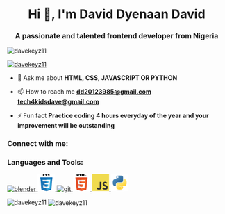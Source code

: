 <h1 align="center">Hi 👋, I'm David Dyenaan David</h1>
<h3 align="center">A passionate and talented frontend developer from Nigeria</h3>

<p align="left"> <img src="https://komarev.com/ghpvc/?username=davekeyz11&label=Profile%20views&color=0e75b6&style=flat" alt="davekeyz11" /> </p>

<p align="left"> <a href="https://github.com/ryo-ma/github-profile-trophy"><img src="https://github-profile-trophy.vercel.app/?username=davekeyz11" alt="davekeyz11" /></a> </p>

- 💬 Ask me about **HTML, CSS, JAVASCRIPT OR PYTHON**

- 📫 How to reach me **dd20123985@gmail.com tech4kidsdave@gmail.com**

- ⚡ Fun fact **Practice coding 4 hours everyday of the year and your improvement will be outstanding**

<h3 align="left">Connect with me:</h3>
<p align="left">
</p>

<h3 align="left">Languages and Tools:</h3>
<p align="left"> <a href="https://www.blender.org/" target="_blank" rel="noreferrer"> <img src="https://download.blender.org/branding/community/blender_community_badge_white.svg" alt="blender" width="40" height="40"/> </a> <a href="https://www.w3schools.com/css/" target="_blank" rel="noreferrer"> <img src="https://raw.githubusercontent.com/devicons/devicon/master/icons/css3/css3-original-wordmark.svg" alt="css3" width="40" height="40"/> </a> <a href="https://git-scm.com/" target="_blank" rel="noreferrer"> <img src="https://www.vectorlogo.zone/logos/git-scm/git-scm-icon.svg" alt="git" width="40" height="40"/> </a> <a href="https://www.w3.org/html/" target="_blank" rel="noreferrer"> <img src="https://raw.githubusercontent.com/devicons/devicon/master/icons/html5/html5-original-wordmark.svg" alt="html5" width="40" height="40"/> </a> <a href="https://developer.mozilla.org/en-US/docs/Web/JavaScript" target="_blank" rel="noreferrer"> <img src="https://raw.githubusercontent.com/devicons/devicon/master/icons/javascript/javascript-original.svg" alt="javascript" width="40" height="40"/> </a> <a href="https://www.python.org" target="_blank" rel="noreferrer"> <img src="https://raw.githubusercontent.com/devicons/devicon/master/icons/python/python-original.svg" alt="python" width="40" height="40"/> </a> </p>

<p><img align="left" src="https://github-readme-stats.vercel.app/api/top-langs?username=davekeyz11&show_icons=true&locale=en&layout=compact" alt="davekeyz11" /></p>

<p>&nbsp;<img align="center" src="https://github-readme-stats.vercel.app/api?username=davekeyz11&show_icons=true&locale=en" alt="davekeyz11" /></p>

